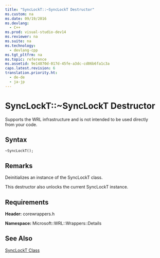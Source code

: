 ```yaml
---
title: "SyncLockT::~SyncLockT Destructor"
ms.custom: na
ms.date: 09/19/2016
ms.devlang: 
  - C++
ms.prod: visual-studio-dev14
ms.reviewer: na
ms.suite: na
ms.technology: 
  - devlang-cpp
ms.tgt_pltfrm: na
ms.topic: reference
ms.assetid: 9e14870d-017d-45fe-a3dc-cd86b6fa1c3a
caps.latest.revision: 6
translation.priority.ht: 
  - de-de
  - ja-jp
---
```

# SyncLockT::~SyncLockT Destructor
Supports the WRL infrastructure and is not intended to be used directly from your code.  
  
## Syntax  
  
```  
~SyncLockT();  
```  
  
## Remarks  
 Deinitializes an instance of the SyncLockT class.  
  
 This destructor also unlocks the current SyncLockT instance.  
  
## Requirements  
 **Header:** corewrappers.h  
  
 **Namespace:** Microsoft::WRL::Wrappers::Details  
  
## See Also  
 [SyncLockT Class](../vs140/SyncLockT-Class.md)